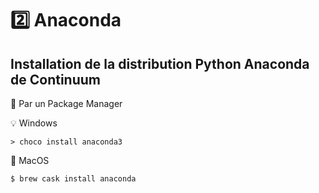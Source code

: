 # :two: Anaconda

## Installation de la distribution Python Anaconda de Continuum

:pushpin: Par un Package Manager

:bulb: Windows

```
> choco install anaconda3 
```

:apple: MacOS 

```
$ brew cask install anaconda 
```

